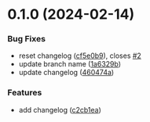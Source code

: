 # 0.1.0 (2024-02-14)


### Bug Fixes

* reset changelog ([cf5e0b9](https://github.com/jataheri1/greetings-ci/commit/cf5e0b96b6c26e9c6148db0ebfc4df3b597552e4)), closes [#2](https://github.com/jataheri1/greetings-ci/issues/2)
* update branch name ([1a6329b](https://github.com/jataheri1/greetings-ci/commit/1a6329b241e63fe1d0ab09a68e72f43eb6be7441))
* update changelog ([460474a](https://github.com/jataheri1/greetings-ci/commit/460474a6e934063fde5858b5e2d7d1ee36fa173e))


### Features

* add changelog ([c2cb1ea](https://github.com/jataheri1/greetings-ci/commit/c2cb1ea7393558033bda380dee3d23126f6f8cb5))



